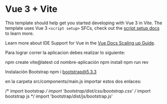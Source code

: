 # Vue 3 + Vite

This template should help get you started developing with Vue 3 in Vite. The template uses Vue 3 `<script setup>` SFCs, check out the [script setup docs](https://v3.vuejs.org/api/sfc-script-setup.html#sfc-script-setup) to learn more.

Learn more about IDE Support for Vue in the [Vue Docs Scaling up Guide](https://vuejs.org/guide/scaling-up/tooling.html#ide-support).



Para lograr correr la aplicacion debes realizar lo siguiente:

npm create vite@latest
cd nombre-aplicación
npm install
npm run rev

Instalación Bootstrap
npm i bootstrap@5.3.3


en la carpeta src/components/main.js
importar estos dos enlaces:

/* import bootstrap */
import 'bootstrap/dist/css/bootstrap.css'
/* import bootstrap js */
import 'bootstrap/dist/js/bootstrap.js'
